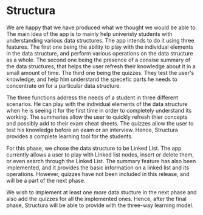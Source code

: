 # Structura 

We are happy that we have produced what we thought we would be able to. The main idea of the app is to mainly help univeristy students with understanding various data structures. The app intends to do it using three features. 
The first one being the ability to play with the individual elements in the data structure, and perform various operations on the data structure as a whole.
The second one being the presence of a consise summary of the data structures, that helps the user refresh their knowledge about it in a small amount of time.
The third one being the quizzes. They test the user's knowledge, and help him understand the specefic parts he needs to concentrate on for a particular data structure.

The three functions address the needs of a student in three different scenarios. He can play with the individual elements of the data structure when he is seeing it for the first time in order to completely understand its working. The summaries allow the user to quickly refresh thier concepts and possibly add to their exam cheat sheets. The quizzes allow the user to test his knowledge before an exam or an interview. Hence, Structura provides a complete learning tool for the students.

For this phase, we chose the data structure to be Linked List. The app currently allows a user to play with Linked list nodes, insert or delete them, or even search through the Linked List. The summary feature has also been implemented, and it provides the basic information on a linked list and its operations. However, quizzes have not been included in this release, and will be a part of the next phase.

We wish to implement at least one more data stucture in the next phase and also add the quizzes for all the implemented ones. Hence, after the final phase, Structura will be able to provide with the three-way learning model.
